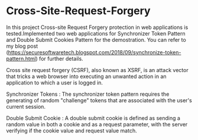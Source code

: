 # Cross-Site-Request-Forgery

In this project Cross-site Request Forgery protection in web applications is tested.Implemented two web applications for Synchronizer Token Pattern and Double Submit Cookies Pattern for the demostration. You can refer to my blog post (https://securesoftwaretech.blogspot.com/2018/09/synchronize-token-pattern.html) for further details.

Cross site request forgery (CSRF), also known as XSRF, is an attack vector that tricks a web browser into executing an unwanted action in an application to which a user is logged in. 

Synchronizer Tokens :  The synchronizer token pattern requires the generating of random "challenge" tokens that are associated with the user's current session.

Double Submit Cookie : A double submit cookie is defined as sending a random value in both a cookie and as a request parameter, with the server verifying if the cookie value and request value match. 
